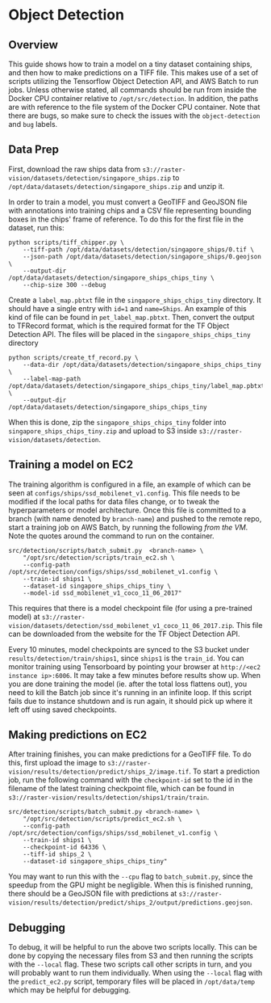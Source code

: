 # Object Detection

## Overview

This guide shows how to train a model on a tiny dataset containing ships, and then how to make predictions on a TIFF file. This makes use of a set of scripts utilizing the Tensorflow Object Detection API, and AWS Batch to run jobs. Unless otherwise stated, all commands should be run from inside the Docker CPU container relative to `/opt/src/detection`. In addition, the paths are with reference to the file system of the Docker CPU container. Note that there are bugs, so make sure to check the issues with the `object-detection` and `bug` labels.

## Data Prep

First, download the raw ships data from  `s3://raster-vision/datasets/detection/singapore_ships.zip` to `/opt/data/datasets/detection/singapore_ships.zip` and unzip it.

In order to train a model, you must convert a GeoTIFF and GeoJSON file with annotations into training chips and a CSV file representing bounding boxes in the chips' frame of reference. To do this for the first file in the dataset, run this:

```
python scripts/tiff_chipper.py \
    --tiff-path /opt/data/datasets/detection/singapore_ships/0.tif \
    --json-path /opt/data/datasets/detection/singapore_ships/0.geojson \
    --output-dir /opt/data/datasets/detection/singapore_ships_chips_tiny \
    --chip-size 300 --debug
```

Create a `label_map.pbtxt` file in the `singapore_ships_chips_tiny` directory. It should have a single entry with `id=1` and `name=Ships`. An example of this kind of file can be found in `pet_label_map.pbtxt`. Then, convert the output to TFRecord format, which is the required format for the TF Object Detection API. The files will be placed in the `singapore_ships_chips_tiny` directory

```
python scripts/create_tf_record.py \
    --data-dir /opt/data/datasets/detection/singapore_ships_chips_tiny \
    --label-map-path /opt/data/datasets/detection/singapore_ships_chips_tiny/label_map.pbtxt \
    --output-dir /opt/data/datasets/detection/singapore_ships_chips_tiny
```

When this is done, zip the `singapore_ships_chips_tiny` folder into `singapore_ships_chips_tiny.zip` and upload to S3 inside `s3://raster-vision/datasets/detection`.

## Training a model on EC2

The training algorithm is configured in a file, an example of which can be seen at `configs/ships/ssd_mobilenet_v1.config`. This file needs to be modified if the local paths for data files change, or to tweak the hyperparameters or model architecture.
Once this file is committed to a branch (with name denoted by `branch-name`) and pushed to the remote repo, start a training job on AWS Batch, by running the following *from the VM*. Note the quotes around the command to run on the container.
```
src/detection/scripts/batch_submit.py  <branch-name> \
    "/opt/src/detection/scripts/train_ec2.sh \
    --config-path /opt/src/detection/configs/ships/ssd_mobilenet_v1.config \
    --train-id ships1 \
    --dataset-id singapore_ships_chips_tiny \
    --model-id ssd_mobilenet_v1_coco_11_06_2017"
```

This requires that there is a model checkpoint file (for using a pre-trained model) at `s3://raster-vision/datasets/detection/ssd_mobilenet_v1_coco_11_06_2017.zip`. This file can be downloaded from the website for the TF Object Detection API.

Every 10 minutes, model checkpoints are synced to the S3 bucket under `results/detection/train/ships1`, since `ships1` is the `train_id`.
You can monitor training using Tensorboard by pointing your browser at `http://<ec2 instance ip>:6006`. It may take a few minutes before results show up. When you are done training the model (ie. after the total loss flattens out), you need to kill the Batch job since it's running in an infinite loop. If this script fails due to instance shutdown and is run again, it should pick up where it left off using saved checkpoints.

## Making predictions on EC2

After training finishes, you can make predictions for a GeoTIFF file. To do this, first upload the image to `s3://raster-vision/results/detection/predict/ships_2/image.tif`.
To start a prediction job, run the following command with the `checkpoint-id` set to the id in the filename of the latest training checkpoint file, which can be found in `s3://raster-vision/results/detection/ships1/train/train`.
```
src/detection/scripts/batch_submit.py <branch-name> \
    "/opt/src/detection/scripts/predict_ec2.sh \
    --config-path /opt/src/detection/configs/ships/ssd_mobilenet_v1.config \
    --train-id ships1 \
    --checkpoint-id 64336 \
    --tiff-id ships_2 \
    --dataset-id singapore_ships_chips_tiny"
```

You may want to run this with the `--cpu` flag to `batch_submit.py`, since the speedup from the GPU might be negligible. When this is finished running, there should be a GeoJSON file with predictions at `s3://raster-vision/results/detection/predict/ships_2/output/predictions.geojson`.

## Debugging

To debug, it will be helpful to run the above two scripts locally. This can be done by copying the necessary files from S3 and then running the scripts with the `--local` flag. These two scripts call other scripts in turn, and you will probably want to run them individually. When using the `--local` flag with the `predict_ec2.py` script, temporary files will be placed in `/opt/data/temp` which may be helpful for debugging.
